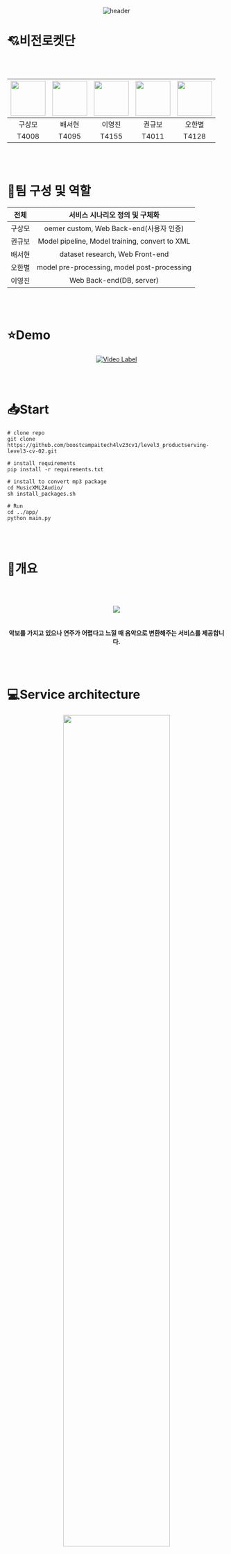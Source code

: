 <div align=center>

![header](https://capsule-render.vercel.app/api?type=waving&text=Maestro%20-%20악보를%20음악으로&color=7F7FD5&fontColor=FFFFFF&fontSize=50&height=200)

</div> 

# **💘비전로켓단**

<div align=center>
<br></br>

|<img src="https://user-images.githubusercontent.com/72690566/200118081-7f8e4279-04ef-4269-abde-80b9ea89e87a.png" width="80">|<img src="https://user-images.githubusercontent.com/72690566/200118119-d21769d2-ff0d-4e15-9e6d-aa863e700f36.png" width="80">|<img src="https://user-images.githubusercontent.com/72690566/200118141-2de150f1-98cb-4cbd-8ce8-419c1ebb0678.png" width="80">|<img src="https://user-images.githubusercontent.com/72690566/200118162-f25ae93e-18c1-462f-8298-c6ff5c95ee79.png" width="80">|<img src="https://user-images.githubusercontent.com/72690566/200118175-ba5859db-5a2f-4457-a8e2-878f8cc1140e.png" width="80">|
|:---:|:---:|:---:|:---:|:---:|
|구상모|배서현|이영진|권규보|오한별|
|T4008|T4095|T4155|T4011|T4128|

</div>
<br></br>

# **👫팀 구성 및 역할**

<div align=center>

|전체|서비스 시나리오 정의 및 구체화|
|:----------:|:------:|
|구상모|oemer custom, Web Back-end(사용자 인증)|
|권규보|Model pipeline, Model training, convert to XML|
|배서현|dataset research, Web Front-end|
|오한별|model pre-processing, model post-processing​|
|이영진|Web Back-end(DB, server)|

</div>
<br></br>


# **⭐Demo**

<div align=center>

[![Video Label](http://img.youtube.com/vi/F0P3p_2fejc/0.jpg)](https://youtu.be/F0P3p_2fejc)

</div>

<br></br>

# **📥Start**
```
# clone repo
git clone https://github.com/boostcampaitech4lv23cv1/level3_productserving-level3-cv-02.git

# install requirements
pip install -r requirements.txt

# install to convert mp3 package
cd MusicXML2Audio/
sh install_packages.sh

# Run
cd ../app/
python main.py
```
<br></br>

# **🎹개요**
<br></br>

<div align=center>
<img src="https://i.ibb.co/Lthw9hq/Untitled.png">
<br></br>

<h4>악보를 가지고 있으나 연주가 어렵다고 느낄 때 음악으로 변환해주는 서비스를 제공합니다.</h4>
</div>
<br></br>


# **💻Service architecture**
<div align=center>
<img src="https://i.ibb.co/H2gfYtZ/2023-02-08-150121.png" height=70% width=70%>
</div>

<br></br>

# **📦Data**
## **Deepscore V2**
https://tuggeluk.github.io/deepscores/
<div align=center>
<img src="https://i.ibb.co/bRrkP1T/Untitled-4.png">
</div>

```
# Example code
.
|-- deepscores_test.json
|-- deepscores_train.json
|-- images
|   |-- image1.png
|   |-- image2.png
|   `-- ...
|-- instance
|   |-- image1.png
|   |-- image2.png
|   `-- ...
|-- segmentation
|   |-- image1.png
|   |-- image2.png
|   `-- ...
|-- deepscores_test.json
`-- deepscores_train.json
```

<br></br>

# **🔑Modeling**
<div align=center>
<img src="https://i.ibb.co/vkDJhww/Untitled-1.png">
</div>

## **1. Model**
### **Yolo v7**
https://github.com/WongKinYiu/yolov7

## **2. Pre-processing**
> dataset을 그대로 학습시킬 경우 불필요한 정보가 많아 전처리 과정이 필요했습니다.
<div align=center>
<img src="https://i.ibb.co/y4MbcVB/2023-02-08-155421.png" height=70% width=70%>
</div>

악상기호와 음표만 남기기 위해 오선지의 위치 정보만 저장한 후 삭제합니다.
이후 악보를 이진화하여 필요한 정보만 추출한 후 학습시킵니다.

## **3. Post-processing**
> model의 prediction을 기반으로 연주할 때 필요한 정보를 계산합니다.

<div align=center>
<img src="https://i.ibb.co/XtzXBp7/2023-02-08-155311.png" height=70% width=70%>
</div>

- conversion from yolo: 정규화된 bbox 좌표를 일반 악보 좌표로 변환합니다.
- merge bbox: 한 음표나 기호를 여러번 예측했다면 하나로 합칩니다.
- noise removal: 예측 결과의 noise를 제거합니다.
- beat detection: 음표의 박자 정보를 계산합니다.
- measure calculation: 음표가 몇번째 마디에 속해있는지 계산합니다.
- pitch detection: 계이름을 반환합니다.
- SFN(Sharp Flat Natural) detection: 조표를 적용합니다.

## **4. Conversion to MusicXML**
> post processing 결과를 MusicXML 형식으로 변환합니다.
<div align=center>
<img src="https://i.ibb.co/HD0bBVT/2023-02-08-155532.png" height=70% width=70%>
</div>

<br></br>


# **📁Folder Structure**

```
app/
.
|-- constant.py
|-- db
|   |-- __init__.py
|   |-- connection.py
|   |-- core
|   |   |-- __init__.py
|   |   |-- config.py
|   |   |-- db_login.py
|   |   `-- key.json
|   |-- crud
|   |   |-- __init__.py
|   |   |-- image_bundle.py
|   |   |-- sound.py
|   |   `-- users.py
|   |-- models
|   |   |-- __init__.py
|   |   |-- image.py
|   |   |-- image_bundle.py
|   |   |-- sound.py
|   |   `-- users.py
|   |-- routes
|   |   |-- __init__.py
|   |   |-- image_bundle.py
|   |   |-- sound.py
|   |   `-- users.py
|   |-- schemas
|   |   |-- __init__.py
|   |   |-- image.py
|   |   |-- image_bundle.py
|   |   |-- sound.py
|   |   `-- users.py
|   |-- service
|   |   |-- __init__.py
|   |   |-- image_bundle.py
|   |   |-- sound.py
|   |   `-- users.py
|   `-- session.py
|-- main.py
|-- output
|-- poetry.lock
|-- pyproject.toml
|-- secret.py
|-- service.py
|-- static
|   |-- css
|   |   |-- css files
|       `-- ******.css
|   |-- fonts
|       `-- font files
|   `-- js
|   |   |-- js files
|       `-- ******.js
|-- templates
|   |-- html files
|   `-- ******.html
`-- utils.py

MusicXML2Audio/
.
|-- constant.py
|-- converter
|   |-- MXL2midi.py
|   |-- midi2wav.py
|   `-- wav2sound.py
|-- data
|-- install_packages.sh
|-- main.py
`-- midi2audio.py
```
<br></br>


# 📄Reference
- DeepScores -- A Dataset for Segmentation, Detection and Classification of Tiny Objects https://arxiv.org/pdf/1804.00525.pdf
- Understanding Optical Music Recognition https://arxiv.org/abs/1908.03608
- https://github.com/yvan674/obb_anns
- https://github.com/BreezeWhite/oemer/tree/main/oemer
- https://github.com/FluidSynth/fluidsynth
- https://github.com/bzamecnik/midi2audio


<div align=center>  

![Footer](https://capsule-render.vercel.app/api?type=waving&color=7F7FD5&fontColor=FFFFFF&height=200&section=footer)
